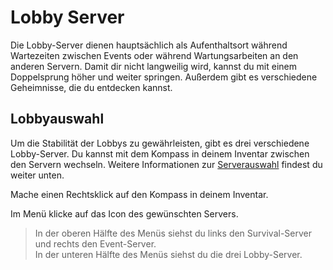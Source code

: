 <primary-label ref="under-development" />

# Lobby Server

Die Lobby-Server dienen hauptsächlich als Aufenthaltsort während Wartezeiten zwischen Events oder während
Wartungsarbeiten an den anderen Servern. Damit dir nicht langweilig wird, kannst du mit einem Doppelsprung höher und
weiter springen. Außerdem gibt es verschiedene Geheimnisse, die du entdecken kannst.

## Lobbyauswahl

Um die Stabilität der Lobbys zu gewährleisten, gibt es drei verschiedene Lobby-Server. Du kannst mit dem Kompass in
deinem Inventar zwischen den Servern wechseln. Weitere Informationen zur [Serverauswahl](#select-server) findest du
weiter unten.

<procedure title="Serverauswahl" id="select-server">
<step>

Mache einen
<shortcut>Rechtsklick</shortcut> 
auf den Kompass in deinem Inventar.

</step>
<step>

Im Menü klicke auf das Icon des gewünschten Servers.

> In der oberen Hälfte des Menüs siehst du links den Survival-Server und rechts den Event-Server.\
> In der unteren Hälfte des Menüs siehst du die drei Lobby-Server.

</step>

</procedure>
